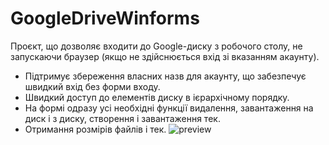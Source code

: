 # GoogleDriveWinforms
Проєкт, що дозволяє входити до Google-диску з робочого столу, не запускаючи браузер (якщо не здійснюється вхід зі вказанням акаунту).
- Підтримує збереження власних назв для акаунту, що забезпечує швидкий вхід без форми входу.
- Швидкий доступ до елементів диску в ієрархічному порядку.
- На формі одразу усі необхідні функції видалення, завантаження на диск і з диску, створення і завантаження тек.
- Отримання розмірів файлів і тек.
![preview](https://github.com/[QiwiYesman]/[GoogleDriveWinforms]/blob/[master]/image.png?raw=true)
